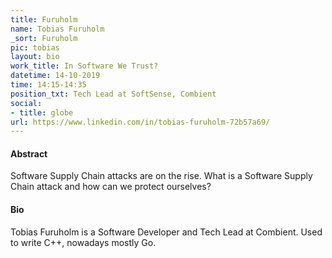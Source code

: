 ```yaml
---
title: Furuholm
name: Tobias Furuholm
_sort: Furuholm
pic: tobias
layout: bio
work_title: In Software We Trust?
datetime: 14-10-2019
time: 14:15-14:35
position_txt: Tech Lead at SoftSense, Combient
social:
- title: globe
url: https://www.linkedin.com/in/tobias-furuholm-72b57a69/
---
```


#### Abstract

Software Supply Chain attacks are on the rise. What is a Software Supply Chain attack and how can we protect ourselves?


#### Bio

 Tobias Furuholm is a Software Developer and Tech Lead at Combient. Used to write C++, nowadays mostly Go.

